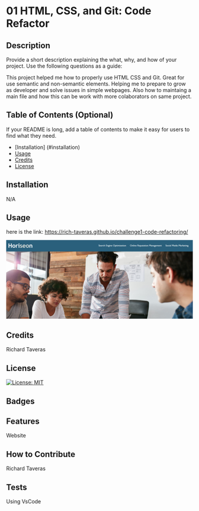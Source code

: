 # 01 HTML, CSS, and Git: Code Refactor

## Description

Provide a short description explaining the what, why, and how of your project. Use the following questions as a guide:

This project helped me how to properly use HTML CSS and Git. Great for use semantic and non-semantic elements. Helping me to prepare to grow
as developer and solve issues in simple webpages. Also how to maintaing a main file and how this can be work with more colaborators on same project.

## Table of Contents (Optional)

If your README is long, add a table of contents to make it easy for users to find what they need.

- [Installation] (#installation)
- [Usage](#usage)
- [Credits](#credits)
- [License](#license)

## Installation

N/A

## Usage

here is the link:
https://rich-taveras.github.io/challenge1-code-refactoring/

<img src="./assets/images/Screenshot%202023-06-13%20153555.png">

## Credits

Richard Taveras

## License

[![License: MIT](https://img.shields.io/badge/License-MIT-yellow.svg)](https://opensource.org/licenses/MIT)

## Badges

## Features

Website

## How to Contribute

Richard Taveras

## Tests

Using VsCode
